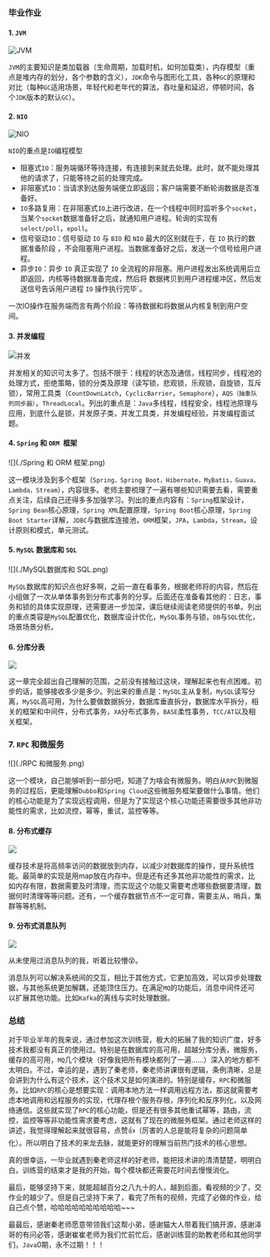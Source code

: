 ### 毕业作业

#### 1. `JVM`

![JVM](./JVM.png)

`JVM`的主要知识是类加载器（生命周期，加载时机，如何加载类），内存模型（重点是堆内存的划分，各个参数的含义），`JDK`命令与图形化工具，各种`GC`的原理和对比（每种`GC`适用场景，年轻代和老年代的算法，吞吐量和延迟，停顿时间，各个`JDK`版本的默认`GC`）。



#### 2. `NIO`

![NIO](./NIO.png)

`NIO`的重点是`IO`编程模型

- 阻塞式`IO`：服务端循环等待连接，有连接到来就去处理。此时，就不能处理其他的请求了，只能等待之前的处理完成。
- 非阻塞式`IO`：当请求到达服务端便立即返回；客户端需要不断轮询数据是否准备好。
- `IO`多路复用：在非阻塞式`IO`上进行改进，在一个线程中同时监听多个`socket`，当某个`socket`数据准备好之后，就通知用户进程。轮询的实现有`select/poll`，`epoll`。
- 信号驱动`IO`：信号驱动 `IO` 与 `BIO` 和 `NIO` 最大的区别就在于，在 `IO` 执行的数据准备阶段 ，不会阻塞用户进程。当数据准备好之后，发送一个信号给用户进程。
- 异步`IO`：异步 `IO` 真正实现了 `IO` 全流程的非阻塞。用户进程发出系统调用后立即返回，内核等待数据准备完成，然后将 数据拷贝到用户进程缓冲区，然后发送信号告诉用户进程 `IO` 操作执行完毕`。

一次IO操作在服务端而言有两个阶段：等待数据和将数据从内核复制到用户空间。



#### 3. 并发编程

![并发](./concurrent.png)

并发相关的知识可太多了。包括不限于：线程的状态及通信，线程同步，线程池的处理方式，拒绝策略，锁的分类及原理（读写锁，悲观锁，乐观锁，自旋锁，互斥锁），常用工具类（`CountDownLatch`，`CyclicBarrier`，`Semaphore`），`AQS（抽象队列同步器）`，`ThreadLocal`。列出的重点是：`Java`多线程，线程安全，线程池原理与应用，到底什么是锁，并发原子类，并发工具类，并发编程经验，并发编程面试题。



#### 4. `Spring` 和 `ORM `框架

![](./Spring 和 ORM 框架.png)

这一模块涉及到多个框架（`Spring，Spring Boot，Hibernate，MyBatis，Guava，Lambda，Stream`），内容很多。老师主要梳理了一遍有哪些知识需要去看，需要重点关注，后续自己还得多多加强学习。列出的重点内容有：`Spring`框架设计，`Spring Bean`核心原理，`Spring XML`配置原理，`Spring Boot`核心原理，`Spring Boot Starter`详解，`JDBC`与数据库连接池，`ORM`框架，`JPA`，`Lambda`，`Stream`，设计原则和模式，单元测试。



#### 5. `MySQL` 数据库和 `SQL`

![](./MySQL数据库和 SQL.png)

`MySQL`数据库的知识点也好多啊，之前一直在看事务，根据老师将的内容，然后在小组做了一次从单体事务到分布式事务的分享。后面还在准备看其他的：日志，事务和锁的具体实现原理，还需要进一步加深，课后继续阅读老师提供的书单。列出的重点类容是`MySQL`配置优化，数据库设计优化，`MySQL`事务与锁，`DB`与`SQL`优化，场景场景分析。

#### 6. 分库分表

![](./超越分库分表.png)

这一章完全超出自己理解的范围，之前没有接触过这块，理解起来也有点困难。初步的话，能够接收多少是多少。列出来的重点是：`MySQL`主从复制，`MySQL`读写分离，`MySQL`高可用，为什么要做数据拆分，数据库垂直拆分，数据库水平拆分，相关的框架和中间件，分布式事务，`XA`分布式事务，`BASE`柔性事务，`TCC/AT`以及相关框架。

### 7. `RPC` 和微服务

![](./RPC 和微服务.png)

这一个模块，自己能够听到一部分吧，知道了为啥会有微服务。明白从`RPC`到微服务的过程后，更能理解`Dubbo`和`Spring Cloud`这些微服务框架要做什么事情。他们的核心功能是为了实现远程调用，但是为了实现这个核心功能还需要很多其他非功能性的需求，比如流控，幂等，重试，监控等等。

#### 8. 分布式缓存

![](./分布式缓存.png)

缓存技术是将高频率访问的数据放到内存，以减少对数据库的操作，提升系统性能。最简单的实现是用map放在内存中。但是还有还多其他非功能性的需求，比如内存有限，数据需要及时清理，而实现这个功能又需要考虑哪些数据要清理，数据何时清理等等问题。还有，一个缓存数据节点不一定可靠，需要主从，哨兵，集群等等机制。

#### 9. 分布式消息队列

![](./分布式消息队列.png)

从未使用过消息队列的我，听着比较懵😵。

消息队列可以解决系统间的交互，相比于其他方式，它更加高效，可以异步处理数据，与其他系统更加解耦，还能顶住压力。在满足`MQ`的功能后，消息中间件还可以扩展其他功能。比如`Kafka`的离线与实时处理数据。



### 总结

对于毕业半年的我来说，通过参加这次训练营，极大的拓展了我的知识广度，好多技术我都没有真正的使用过。特别是在数据库的高可用，超越分库分表，微服务，缓存的高可用，`MQ`几个模块（好像我把所有模块都列了一遍......）深入的地方都不太明白。不过，幸运的是，遇到了秦老师，秦老师讲课很有逻辑，条例清晰，总是会讲到为什么有这个技术，这个技术又是如何演进的。特别是缓存，`RPC`和微服务。比如`RPC`的核心是想要实现：调用本地方法一样调用远程方法，那这就需要考虑本地调用和远程服务的实现，代理存根个服务存根，序列化和反序列化，以及网络通信。这些就实现了`RPC`的核心功能，但是还有很多其他重试幂等，路由，流控，监控等等非功能性需求要考虑，这就有了现在的微服务框架。通过老师这样的讲述，我觉得理解起来就很容易，点赞👍（厉害的人总是能将复杂的问题简单化）。所以明白了技术的来龙去脉，就能更好的理解当前热门技术的核心思想。

真的很幸运，一毕业就遇到秦老师这样的好老师，能把技术讲的清清楚楚，明明白白。训练营的结束才是我的开始，每个模块都还需要花时间去慢慢消化。

最后，能够坚持下来，就能超越百分之八九十的人，越到后面，看视频的少了，交作业的越少了。但是自己坚持下来了，看完了所有的视频，完成了必做的作业，给自己点个赞，哈哈哈哈哈哈哈哈哈哈~~~

最最后，感谢秦老师愿意带领我们这帮小弟，感谢猫大人带着我们搞开源，感谢泽哥的有问必答，感谢崔崔老师为我们忙前忙后，感谢训练营的助教老师和其他同学们，`Java`0期，永不过期！！！



